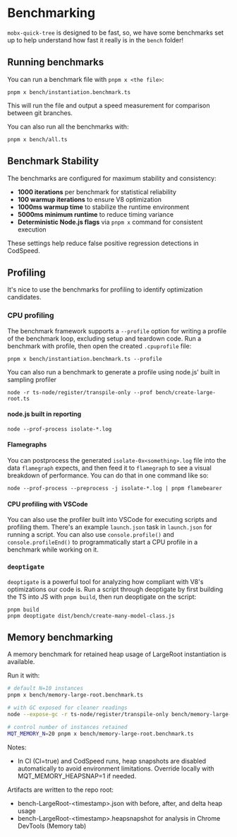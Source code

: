 # Benchmarking

`mobx-quick-tree` is designed to be fast, so, we have some benchmarks set up to help understand how fast it really is in the `bench` folder!

## Running benchmarks

You can run a benchmark file with `pnpm x <the file>`:

```shell
pnpm x bench/instantiation.benchmark.ts
```

This will run the file and output a speed measurement for comparison between git branches.

You can also run all the benchmarks with:

```shell
pnpm x bench/all.ts
```

## Benchmark Stability

The benchmarks are configured for maximum stability and consistency:

- **1000 iterations** per benchmark for statistical reliability
- **100 warmup iterations** to ensure V8 optimization
- **1000ms warmup time** to stabilize the runtime environment
- **5000ms minimum runtime** to reduce timing variance
- **Deterministic Node.js flags** via `pnpm x` command for consistent execution

These settings help reduce false positive regression detections in CodSpeed.

## Profiling

It's nice to use the benchmarks for profiling to identify optimization candidates.

### CPU profiling

The benchmark framework supports a `--profile` option for writing a profile of the benchmark loop, excluding setup and teardown code. Run a benchmark with profile, then open the created `.cpuprofile` file:

```shell
pnpm x bench/instantiation.benchmark.ts --profile
```

You can also run a benchmark to generate a profile using node.js' built in sampling profiler

```shell
node -r ts-node/register/transpile-only --prof bench/create-large-root.ts
```

#### node.js built in reporting

```shell
node --prof-process isolate-*.log
```

#### Flamegraphs

You can postprocess the generated `isolate-0x<something>.log` file into the data `flamegraph` expects, and then feed it to `flamegraph` to see a visual breakdown of performance. You can do that in one command like so:

```shell
node --prof-process --preprocess -j isolate-*.log | pnpm flamebearer
```

#### CPU profiling with VSCode

You can also use the profiler built into VSCode for executing scripts and profiling them. There's an example `launch.json` task in `launch.json` for running a script. You can also use `console.profile()` and `console.profileEnd()` to programmatically start a CPU profile in a benchmark while working on it.

### `deoptigate`

`deoptigate` is a powerful tool for analyzing how compliant with V8's optimizations our code is. Run a script through deoptigate by first building the TS into JS with `pnpm build`, then run deoptigate on the script:

```
pnpm build
pnpm deoptigate dist/bench/create-many-model-class.js
```

## Memory benchmarking

A memory benchmark for retained heap usage of LargeRoot instantiation is available.

Run it with:

```sh
# default N=10 instances
pnpm x bench/memory-large-root.benchmark.ts

# with GC exposed for cleaner readings
node --expose-gc -r ts-node/register/transpile-only bench/memory-large-root.benchmark.ts

# control number of instances retained
MQT_MEMORY_N=20 pnpm x bench/memory-large-root.benchmark.ts
```

Notes:
- In CI (CI=true) and CodSpeed runs, heap snapshots are disabled automatically to avoid environment limitations. Override locally with MQT_MEMORY_HEAPSNAP=1 if needed.


Artifacts are written to the repo root:
- bench-LargeRoot-&lt;timestamp&gt;.json with before, after, and delta heap usage
- bench-LargeRoot-&lt;timestamp&gt;.heapsnapshot for analysis in Chrome DevTools (Memory tab)
